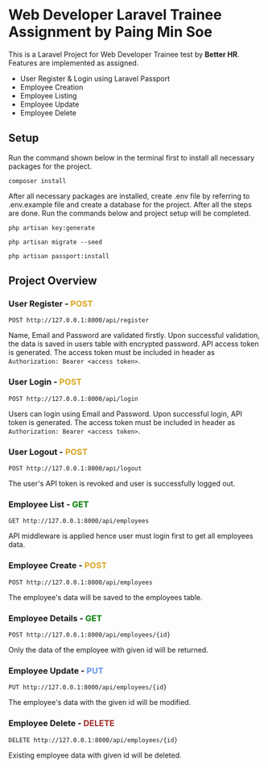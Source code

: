 # **Web Developer Laravel Trainee Assignment by Paing Min Soe**

This is a Laravel Project for Web Developer Trainee test by **Better HR**. Features are implemented as assigned.

-   User Register & Login using Laravel Passport
-   Employee Creation
-   Employee Listing
-   Employee Update
-   Employee Delete

## Setup

Run the command shown below in the terminal first to install all necessary packages for the project.

```
composer install
```

After all necessary packages are installed, create .env file by referring to .env.example file and create a database for the project.
After all the steps are done. Run the commands below and project setup will be completed.

```
php artisan key:generate
```

```
php artisan migrate --seed
```

```
php artisan passport:install
```

## Project Overview

### **User Register - <span style="color: goldenrod;">POST</span>**

```http
POST http://127.0.0.1:8000/api/register
```

Name, Email and Password are validated firstly. Upon successful validation, the data is saved in users table with encrypted password. API access token is generated. The access token must be included in header as `Authorization: Bearer <access token>`.

### **User Login - <span style="color: goldenrod;">POST</span>**

```http
POST http://127.0.0.1:8000/api/login
```

Users can login using Email and Password. Upon successful login, API token is generated. The access token must be included in header as `Authorization: Bearer <access token>`.

### **User Logout - <span style="color: goldenrod;">POST</span>**

```http
POST http://127.0.0.1:8000/api/logout
```

The user's API token is revoked and user is successfully logged out.

### **Employee List - <span style="color: green;">GET</span>**

```http
GET http://127.0.0.1:8000/api/employees
```

API middleware is applied hence user must login first to get all employees data.

### **Employee Create - <span style="color: goldenrod;">POST</span>**

```http
POST http://127.0.0.1:8000/api/employees
```

The employee's data will be saved to the employees table.

### **Employee Details - <span style="color: green;">GET</span>**

```http
POST http://127.0.0.1:8000/api/employees/{id}
```

Only the data of the employee with given id will be returned.

### **Employee Update - <span style="color: cornflowerblue;">PUT</span>**

```http
PUT http://127.0.0.1:8000/api/employees/{id}
```

The employee's data with the given id will be modified.

### **Employee Delete - <span style="color: brown;">DELETE</span>**

```http
DELETE http://127.0.0.1:8000/api/employees/{id}
```

Existing employee data with given id will be deleted.
